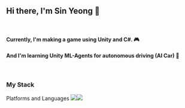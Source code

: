 ## Hi there, I'm Sin Yeong 👋 
<br>

#### Currently, I'm making a game using Unity and C#. 🎮
#### And I'm learning Unity ML-Agents for autonomous driving (AI Car) 🌱
<br>

### My Stack
Platforms and Languages
<img src="https://img.shields.io/badge/Android-3DDC84?style=flat-square&logo=Android&logoColor=white"/><img src="https://img.shields.io/badge/Android-3DDC84?style=flat-square&logo=Android&logoColor=white"/>
